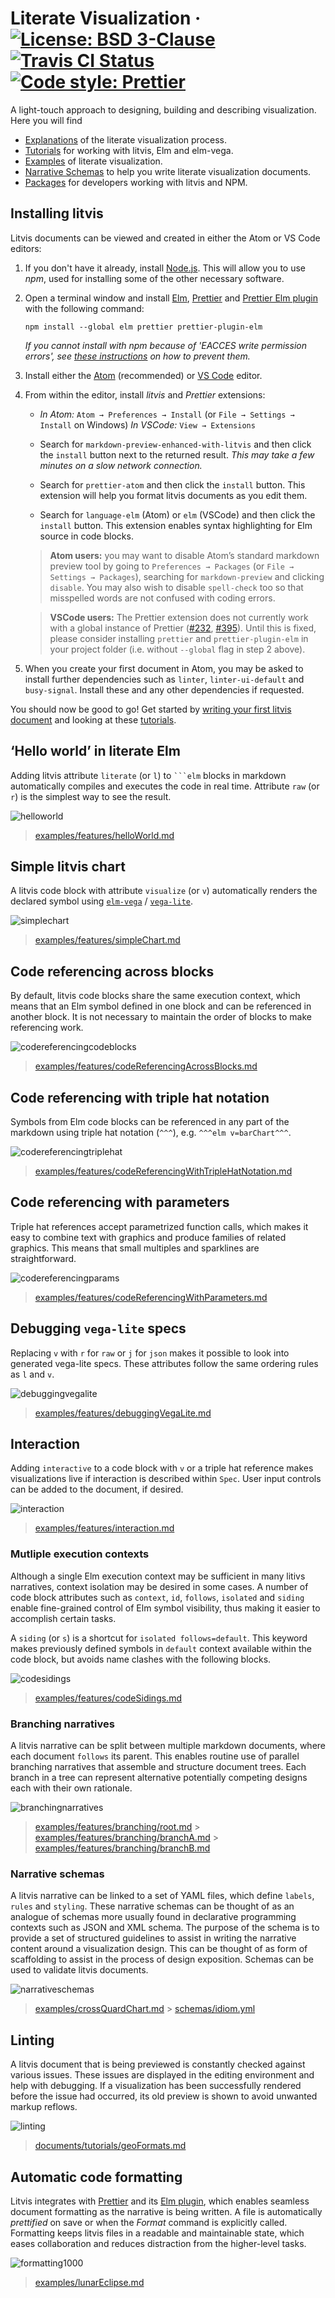 # Literate Visualization &middot; [![License: BSD 3-Clause](https://img.shields.io/badge/license-BSD_3--Clause-blue.svg)](./LICENSE) [![Travis CI Status](https://api.travis-ci.com/gicentre/litvis.svg?branch=master)](https://travis-ci.com/gicentre/litvis) [![Code style: Prettier](https://img.shields.io/badge/code_style-prettier-ff69b4.svg)](https://prettier.io/)

A light-touch approach to designing, building and describing visualization.
Here you will find

- [Explanations](documents) of the literate visualization process.
- [Tutorials](documents/tutorials) for working with litvis, Elm and elm-vega.
- [Examples](examples) of literate visualization.
- [Narrative Schemas](narrative-schemas) to help you write literate visualization documents.
- [Packages](packages) for developers working with litvis and NPM.

## Installing litvis

Litvis documents can be viewed and created in either the Atom or VS Code editors:

1.  If you don't have it already, install [Node.js](https://nodejs.org/en). This will allow you to use _npm_, used for installing some of the other necessary software.

2.  Open a terminal window and install [Elm](elm), [Prettier](https://prettier.io/) and [Prettier Elm plugin](https://github.com/gicentre/prettier-plugin-elm) with the following command:

    ```
    npm install --global elm prettier prettier-plugin-elm
    ```

    _If you cannot install with npm because of 'EACCES write permission errors', see [these instructions](https://docs.npmjs.com/getting-started/fixing-npm-permissions) on how to prevent them._

3.  Install either the [Atom](https://atom.io) (recommended) or [VS Code](https://code.visualstudio.com) editor.

4.  From within the editor, install _litvis_ and _Prettier_ extensions:

    - _In Atom:_ `Atom → Preferences → Install` (or `File → Settings → Install` on Windows)
      _In VSCode:_ `View → Extensions`

    - Search for `markdown-preview-enhanced-with-litvis` and then click the `install` button next to the returned result.
      _This may take a few minutes on a slow network connection._

    - Search for `prettier-atom` and then click the `install` button.
      This extension will help you format litvis documents as you edit them.

    - Search for `language-elm` (Atom) or `elm` (VSCode) and then click the `install` button.
      This extension enables syntax highlighting for Elm source in code blocks.

    > **Atom users:** you may want to disable Atom’s standard markdown preview tool by going to `Preferences → Packages` (or `File → Settings → Packages`), searching for `markdown-preview` and clicking `disable`. You may also wish to disable `spell-check` too so that misspelled words are not confused with coding errors.

    > **VSCode users:** The Prettier extension does not currently work with a global instance of Prettier ([#232](https://github.com/prettier/prettier-vscode/issues/232), [#395](https://github.com/prettier/prettier-vscode/issues/395)). Until this is fixed, please consider installing `prettier` and `prettier-plugin-elm` in your project folder (i.e. without `--global` flag in step 2 above).

5.  When you create your first document in Atom, you may be asked to install further dependencies such as `linter`, `linter-ui-default` and `busy-signal`. Install these and any other dependencies if requested.

<!-- 5.  If you have been using [`markdown-preview-enhanced`](https://shd101wyy.github.io/markdown-preview-enhanced/#/) extension by [@shd101wyy](https://github.com/shd101wyy/) in your editor, you may want to temporary disable it to avoid keyboard shortcut conflicts.
    There is a plan to merge litvis functionality into this extension, which should ease the setup. -->

You should now be good to go! Get started by [writing your first litvis document](documents/tutorials/introduction/intro1.md) and looking at these [tutorials](documents/tutorials/README.md).

## ‘Hello world’ in literate Elm

Adding litvis attribute `literate` (or `l`) to ` ```elm ` blocks in markdown automatically compiles and executes the code in real time.
Attribute `raw` (or `r`) is the simplest way to see the result.

![helloworld](https://user-images.githubusercontent.com/608862/38144403-735c2894-343c-11e8-983a-39487fbb116e.gif)

> [examples/features/helloWorld.md](examples/features/helloWorld.md)

## Simple litvis chart

A litvis code block with attribute `visualize` (or `v`) automatically renders the declared symbol using [`elm-vega`](https://github.com/gicentre/elm-vega) / [`vega-lite`](https://vega.github.io/vega-lite/).

![simplechart](https://user-images.githubusercontent.com/608862/38144167-940f5eea-343b-11e8-82d8-96737615febc.gif)

> [examples/features/simpleChart.md](examples/features/simpleChart.md)

## Code referencing across blocks

By default, litvis code blocks share the same execution context, which means that an Elm symbol defined in one block and can be referenced in another block.
It is not necessary to maintain the order of blocks to make referencing work.

![codereferencingcodeblocks](https://user-images.githubusercontent.com/608862/38144058-2711026c-343b-11e8-9eb5-080ea07d582c.gif)

> [examples/features/codeReferencingAcrossBlocks.md](examples/features/codeReferencingAcrossBlocks.md)

## Code referencing with triple hat notation

Symbols from Elm code blocks can be referenced in any part of the markdown using triple hat notation (`^^^`), e.g. `^^^elm v=barChart^^^`.

![codereferencingtriplehat](https://user-images.githubusercontent.com/608862/38144584-41c5891e-343d-11e8-81c7-a9c0150e409b.gif)

> [examples/features/codeReferencingWithTripleHatNotation.md](examples/features/codeReferencingWithTripleHatNotation.md)

## Code referencing with parameters

Triple hat references accept parametrized function calls, which makes it easy to combine text with graphics and produce families of related graphics. This means that small multiples and sparklines are straightforward.

![codereferencingparams](https://user-images.githubusercontent.com/608862/38144395-6e1230ae-343c-11e8-8d45-510ae0c5d161.gif)

> [examples/features/codeReferencingWithParameters.md](examples/features/codeReferencingWithParameters.md)

## Debugging `vega-lite` specs

Replacing `v` with `r` for `raw` or `j` for `json` makes it possible to look into generated vega-lite specs.
These attributes follow the same ordering rules as `l` and `v`.

![debuggingvegalite](https://user-images.githubusercontent.com/608862/38144689-de039e56-343d-11e8-9a42-05726e2f87b4.gif)

> [examples/features/debuggingVegaLite.md](examples/features/debuggingVegaLite.md)

## Interaction

Adding `interactive` to a code block with `v` or a triple hat reference makes visualizations live if interaction is described within `Spec`.
User input controls can be added to the document, if desired.

![interaction](https://user-images.githubusercontent.com/608862/38144556-178c98e0-343d-11e8-9c98-1e247ff48581.gif)

> [examples/features/interaction.md](examples/features/interaction.md)

### Mutliple execution contexts

Although a single Elm execution context may be sufficient in many litivs narratives, context isolation may be desired in some cases.
A number of code block attributes such as `context`, `id`, `follows`, `isolated` and `siding` enable fine-grained control of Elm symbol visibility, thus making it easier to accomplish certain tasks.

A `siding` (or `s`) is a shortcut for `isolated follows=default`.
This keyword makes previously defined symbols in `default` context available within the code block, but avoids name clashes with the following blocks.

![codesidings](https://user-images.githubusercontent.com/608862/38163354-8faa3c9e-34ea-11e8-84d3-d12747238b6d.gif)

> [examples/features/codeSidings.md](examples/features/codeSidings.md)

### Branching narratives

A litvis narrative can be split between multiple markdown documents, where each document `follows` its parent.
This enables routine use of parallel branching narratives that assemble and structure document trees.
Each branch in a tree can represent alternative potentially competing designs each with their own rationale.

![branchingnarratives](https://user-images.githubusercontent.com/608862/38163350-84ecde10-34ea-11e8-900c-ec8f4ad46ef0.gif)

> [examples/features/branching/root.md](examples/features/branching/root.md) > [examples/features/branching/branchA.md](examples/features/branching/branchA.md) > [examples/features/branching/branchB.md](examples/features/branching/branchB.md)

### Narrative schemas

A litvis narrative can be linked to a set of YAML files, which define `labels`, `rules` and `styling`.
These narrative schemas can be thought of as an analogue of schemas more usually found in declarative programming contexts such as JSON and XML schema.
The purpose of the schema is to provide a set of structured guidelines to assist in writing the narrative content around a visualization design.
This can be thought of as form of scaffolding to assist in the process of design exposition.
Schemas can be used to validate litvis documents.

![narrativeschemas](https://user-images.githubusercontent.com/608862/38163859-d69bc4da-34f2-11e8-984d-786118f3100b.gif)

> [examples/crossQuardChart.md](examples/crossQuardChart.md) > [schemas/idiom.yml](schemas/idiom.yml)

## Linting

A litvis document that is being previewed is constantly checked against various issues.
These issues are displayed in the editing environment and help with debugging.
If a visualization has been successfully rendered before the issue had occurred, its old preview is shown to avoid unwanted markup reflows.

![linting](https://user-images.githubusercontent.com/608862/38143955-bc310866-343a-11e8-94f8-c31a71e6155c.gif)

> [documents/tutorials/geoFormats.md](documents/tutorials/geoFormats.md)

## Automatic code formatting

Litvis integrates with [Prettier](https://prettier.io/) and its [Elm plugin](https://github.com/gicentre/prettier-plugin-elm), which enables seamless document formatting as the narrative is being written.
A file is automatically _prettified_ on save or when the _Format_ command is explicitly called.
Formatting keeps litvis files in a readable and maintainable state, which eases collaboration and reduces distraction from the higher-level tasks.

![formatting1000](https://user-images.githubusercontent.com/608862/38144144-84de604c-343b-11e8-8ffd-f210e2f991ae.gif)

> [examples/lunarEclipse.md](examples/lunarEclipse.md)
